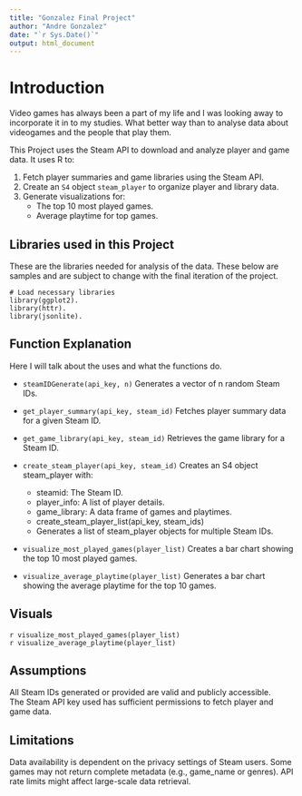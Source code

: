 ```yaml
---
title: "Gonzalez Final Project"
author: "Andre Gonzalez"
date: "`r Sys.Date()`"
output: html_document
---
```



# Introduction

Video games has always been a part of my life and I was looking away to incorporate it in to my studies. What better way than to analyse data about videogames and the people that play them.  

This Project uses the Steam API to download and analyze player and game data. It uses R to:   
1. Fetch player summaries and game libraries using the Steam API.  
2. Create an `S4` object `steam_player` to organize player and library data.  
3. Generate visualizations for:  
    + The top 10 most played games.  
    + Average playtime for top games.  

## Libraries used in this Project

These are the libraries needed for analysis of the data. These below are samples and are subject to change with the final iteration of the project.



```{r setup, include=FALSE}
# Load necessary libraries
library(ggplot2). 
library(httr). 
library(jsonlite). 
```

##  Function Explanation

Here I will talk about the uses and what the functions do. 

* `steamIDGenerate(api_key, n)`
Generates a vector of n random Steam IDs.

* `get_player_summary(api_key, steam_id)`
Fetches player summary data for a given Steam ID.

* `get_game_library(api_key, steam_id)`
Retrieves the game library for a Steam ID.

* `create_steam_player(api_key, steam_id)`
Creates an S4 object steam_player with:

    + steamid: The Steam ID.
    + player_info: A list of player details.
    + game_library: A data frame of games and playtimes.
    + create_steam_player_list(api_key, steam_ids)
    + Generates a list of steam_player objects for multiple Steam IDs.

* `visualize_most_played_games(player_list)`
Creates a bar chart showing the top 10 most played games.

* `visualize_average_playtime(player_list)`
Generates a bar chart showing the average playtime for the top 10 games.



## Visuals 

`r visualize_most_played_games(player_list)`   
`r visualize_average_playtime(player_list)`






## Assumptions

All Steam IDs generated or provided are valid and publicly accessible.  
The Steam API key used has sufficient permissions to fetch player and game data.  


## Limitations

Data availability is dependent on the privacy settings of Steam users.
Some games may not return complete metadata (e.g., game_name or genres).
API rate limits might affect large-scale data retrieval.
